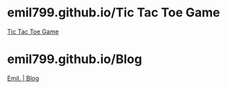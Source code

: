 # emil799.github.io/Tic Tac Toe Game 
[Tic Tac Toe Game](https://emil799.github.io/Tic%20Tac%20Toe%20Game/)

# emil799.github.io/Blog
[Emil. | Blog](https://emil799.github.io/Blog/)
